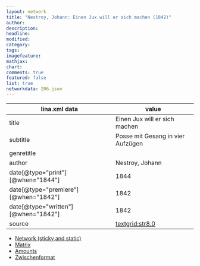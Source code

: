 ```yaml
---
layout: network
title: "Nestroy, Johann: Einen Jux will er sich machen (1842)"
author:
description:
headline:
modified:
category:
tags:
imagefeature: 
mathjax: 
chart: 
comments: true
featured: false
list: true
networkdata: 206.json
---
```

lina.xml data  | value
------------- | -------------
title|Einen Jux will er sich machen
subtitle|Posse mit Gesang in vier Aufzügen
genretitle|
author|Nestroy, Johann
date[@type="print"][@when="1844"]|1844
date[@type="premiere"][@when="1842"]|1842
date[@type="written"][@when="1842"]|1842
source|[textgrid:str8.0](https://textgridlab.org/1.0/tgcrud-public/rest/textgrid:str8.0/data)



* [Network (sticky and static)](/network206)
* [Matrix](/matrix206)
* [Amounts](/amount206)
* [Zwischenformat](/lina206 )
